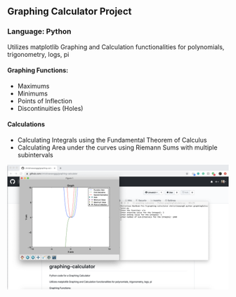 ## Graphing Calculator Project

### Language: Python

Utilizes matplotlib 
Graphing and Calculation functionalities for polynomials, trigonometry, logs, pi

#### Graphing Functions:
- Maximums
- Minimums
- Points of Inflection
- Discontinuities (Holes)

#### Calculations
- Calculating Integrals using the Fundamental Theorem of Calculus
- Calculating Area under the curves using Riemann Sums with multiple subintervals

![Image of Graphing Calculator Project](https://github.com/christinawanggg/graphing-calculator/blob/master/gcalc.png)

